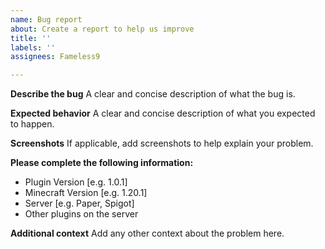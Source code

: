 ```yaml
---
name: Bug report
about: Create a report to help us improve
title: ''
labels: ''
assignees: Fameless9

---
```


**Describe the bug**
A clear and concise description of what the bug is.

**Expected behavior**
A clear and concise description of what you expected to happen.

**Screenshots**
If applicable, add screenshots to help explain your problem.

**Please complete the following information:**
- Plugin Version [e.g. 1.0.1]
- Minecraft Version [e.g. 1.20.1]
- Server [e.g. Paper, Spigot]
- Other plugins on the server

**Additional context**
Add any other context about the problem here.
